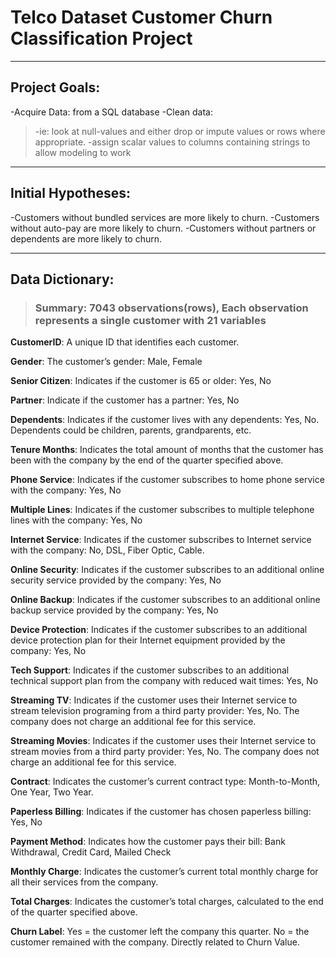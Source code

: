 
# Telco Dataset Customer Churn Classification Project


****
## Project Goals:
-Acquire Data: from a SQL database
-Clean data:  
>-ie: look at null-values and either drop or impute values or rows where appropriate.
>-assign scalar values to columns containing strings to allow modeling to work

****
## Initial Hypotheses:
-Customers without bundled services are more likely to churn.
-Customers without auto-pay are more likely to churn.
-Customers without partners or dependents are more likely to churn.


****
## Data Dictionary:
    
> ### Summary: 7043 observations(rows), Each observation represents a single customer with 21 variables

**CustomerID**: A unique ID that identifies each customer.

**Gender**: The customer’s gender: Male, Female

**Senior Citizen**: Indicates if the customer is 65 or older: Yes, No

**Partner**: Indicate if the customer has a partner: Yes, No

**Dependents**: Indicates if the customer lives with any dependents: Yes, No. Dependents could be children, parents, grandparents, etc.

**Tenure Months**: Indicates the total amount of months that the customer has been with the company by the end of the quarter specified above.

**Phone Service**: Indicates if the customer subscribes to home phone service with the company: Yes, No

**Multiple Lines**: Indicates if the customer subscribes to multiple telephone lines with the company: Yes, No

**Internet Service**: Indicates if the customer subscribes to Internet service with the company: No, DSL, Fiber Optic, Cable.

**Online Security**: Indicates if the customer subscribes to an additional online security service provided by the company: Yes, No

**Online Backup**: Indicates if the customer subscribes to an additional online backup service provided by the company: Yes, No

**Device Protection**: Indicates if the customer subscribes to an additional device protection plan for their Internet equipment provided by the company: Yes, No

**Tech Support**: Indicates if the customer subscribes to an additional technical support plan from the company with reduced wait times: Yes, No

**Streaming TV**: Indicates if the customer uses their Internet service to stream television programing from a third party provider: Yes, No. The company does not charge an additional fee for this service.

**Streaming Movies**: Indicates if the customer uses their Internet service to stream movies from a third party provider: Yes, No. The company does not charge an additional fee for this service.

**Contract**: Indicates the customer’s current contract type: Month-to-Month, One Year, Two Year.

**Paperless Billing**: Indicates if the customer has chosen paperless billing: Yes, No

**Payment Method**: Indicates how the customer pays their bill: Bank Withdrawal, Credit Card, Mailed Check

**Monthly Charge**: Indicates the customer’s current total monthly charge for all their services from the company.

**Total Charges**: Indicates the customer’s total charges, calculated to the end of the quarter specified above.

**Churn Label**: Yes = the customer left the company this quarter. No = the customer remained with the company. Directly related to Churn Value.

